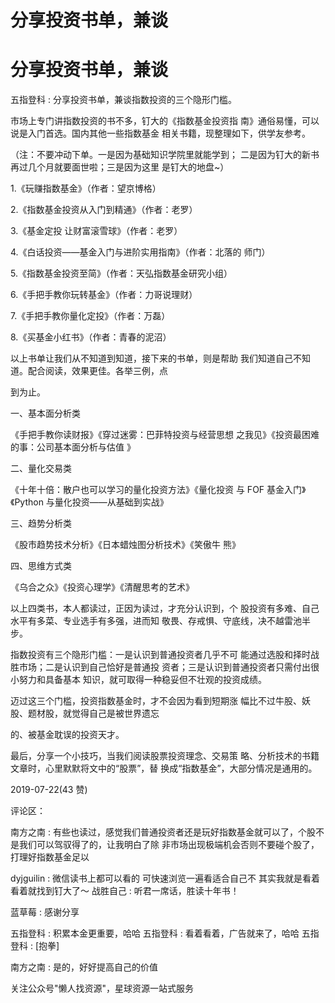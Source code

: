 # 分享投资书单，兼谈

# 分享投资书单，兼谈

五指登科 : 分享投资书单，兼谈指数投资的三个隐形门槛。

市场上专门讲指数投资的书不多，钉大的《指数基金投资指 南》通俗易懂，可以说是入门首选。国内其他一些指数基金 相关书籍，现整理如下，供学友参考。

（注：不要冲动下单。一是因为基础知识学院里就能学到； 二是因为钉大的新书再过几个月就要面世啦；三是因为这里 是钉大的地盘~）

1.《玩赚指数基金》（作者：望京博格）

2.《指数基金投资从入门到精通》（作者：老罗）

3.《基金定投 让财富滚雪球》（作者：老罗）

4.《白话投资——基金入门与进阶实用指南》（作者：北落的 师门）

5.《指数基金投资至简》（作者：天弘指数基金研究小组）

6.《手把手教你玩转基金》（作者：力哥说理财）

7.《手把手教你量化定投》（作者：万磊）

8.《买基金小红书》（作者：青春的泥沼）

以上书单让我们从不知道到知道，接下来的书单，则是帮助 我们知道自己不知道。配合阅读，效果更佳。各举三例，点

到为止。

一、基本面分析类

《手把手教你读财报》《穿过迷雾：巴菲特投资与经营思想 之我见》《投资最困难的事：公司基本面分析与估值 》

二、量化交易类

《十年十倍：散户也可以学习的量化投资方法》《量化投资 与 FOF 基金入门》《Python 与量化投资——从基础到实战》

三、趋势分析类

《股市趋势技术分析》《日本蜡烛图分析技术》《笑傲牛 熊》

四、思维方式类

《乌合之众》《投资心理学》《清醒思考的艺术》

以上四类书，本人都读过，正因为读过，才充分认识到，个 股投资有多难、自己水平有多菜、专业选手有多强，进而知 敬畏、存戒惧、守底线，决不越雷池半步。

指数投资有三个隐形门槛：一是认识到普通投资者几乎不可 能通过选股和择时战胜市场；二是认识到自己恰好是普通投 资者；三是认识到普通投资者只需付出很小努力和具备基本 知识，就可取得一种稳妥但不壮观的投资成绩。

迈过这三个门槛，投资指数基金时，才不会因为看到短期涨 幅比不过牛股、妖股、题材股，就觉得自己是被世界遗忘

的、被基金耽误的投资天才。

最后，分享一个小技巧，当我们阅读股票投资理念、交易策 略、分析技术的书籍文章时，心里默默将文中的“股票”，替 换成“指数基金”，大部分情况是通用的。

2019-07-22(43 赞)

评论区：

南方之南 : 有些也读过，感觉我们普通投资者还是玩好指数基金就可以了，个股不是我们可以驾驭得了的，让我明白了除 非市场出现极端机会否则不要碰个股了，打理好指数基金足以

dyjguilin : 微信读书上都可以看的 可快速浏览一遍看适合自己不 其实我就是看着看着就找到钉大了～ 战胜自己 : 听君一席话，胜读十年书！

蓝草莓 : 感谢分享

五指登科 : 积累本金更重要，哈哈 五指登科 : 看着看着，广告就来了，哈哈 五指登科 : [抱拳]

南方之南 : 是的，好好提高自己的价值

关注公众号"懒人找资源"，星球资源一站式服务